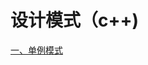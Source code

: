 # 设计模式（c++)
[一、单例模式](https://github.com/happyhk/WorkLearning/blob/master/DesignPattern/%E5%8D%95%E4%BE%8B%E6%A8%A1%E5%BC%8F.cpp)
